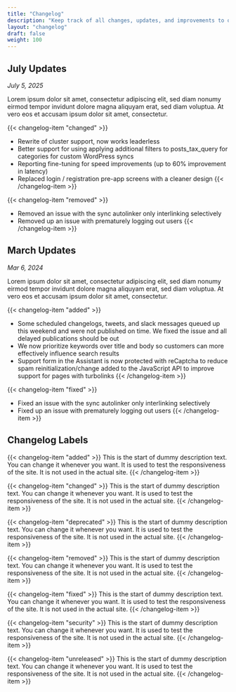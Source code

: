 ```yaml
---
title: "Changelog"
description: "Keep track of all changes, updates, and improvements to our platform."
layout: "changelog"
draft: false
weight: 100
---
```


## July Updates
*July 5, 2025*

Lorem ipsum dolor sit amet, consectetur adipiscing elit, sed diam nonumy eirmod tempor invidunt dolore magna aliquyam erat, sed diam voluptua. At vero eos et accusam ipsum dolor sit amet, consectetur.

{{< changelog-item "changed" >}}
- Rewrite of cluster support, now works leaderless
- Better support for using applying additional filters to posts_tax_query for categories for custom WordPress syncs
- Reporting fine-tuning for speed improvements (up to 60% improvement in latency)
- Replaced login / registration pre-app screens with a cleaner design
{{< /changelog-item >}}

{{< changelog-item "removed" >}}
- Removed an issue with the sync autolinker only interlinking selectively
- Removed up an issue with prematurely logging out users
{{< /changelog-item >}}

## March Updates
*Mar 6, 2024*

Lorem ipsum dolor sit amet, consectetur adipiscing elit, sed diam nonumy eirmod tempor invidunt dolore magna aliquyam erat, sed diam voluptua. At vero eos et accusam ipsum dolor sit amet, consectetur.

{{< changelog-item "added" >}}
- Some scheduled changelogs, tweets, and slack messages queued up this weekend and were not published on time. We fixed the issue and all delayed publications should be out
- We now prioritize keywords over title and body so customers can more effectively influence search results
- Support form in the Assistant is now protected with reCaptcha to reduce spam reinitialization/change added to the JavaScript API to improve support for pages with turbolinks
{{< /changelog-item >}}

{{< changelog-item "fixed" >}}
- Fixed an issue with the sync autolinker only interlinking selectively
- Fixed up an issue with prematurely logging out users
{{< /changelog-item >}}

## Changelog Labels

{{< changelog-item "added" >}}
This is the start of dummy description text. You can change it whenever you want. It is used to test the responsiveness of the site. It is not used in the actual site.
{{< /changelog-item >}}

{{< changelog-item "changed" >}}
This is the start of dummy description text. You can change it whenever you want. It is used to test the responsiveness of the site. It is not used in the actual site.
{{< /changelog-item >}}

{{< changelog-item "deprecated" >}}
This is the start of dummy description text. You can change it whenever you want. It is used to test the responsiveness of the site. It is not used in the actual site.
{{< /changelog-item >}}

{{< changelog-item "removed" >}}
This is the start of dummy description text. You can change it whenever you want. It is used to test the responsiveness of the site. It is not used in the actual site.
{{< /changelog-item >}}

{{< changelog-item "fixed" >}}
This is the start of dummy description text. You can change it whenever you want. It is used to test the responsiveness of the site. It is not used in the actual site.
{{< /changelog-item >}}

{{< changelog-item "security" >}}
This is the start of dummy description text. You can change it whenever you want. It is used to test the responsiveness of the site. It is not used in the actual site.
{{< /changelog-item >}}

{{< changelog-item "unreleased" >}}
This is the start of dummy description text. You can change it whenever you want. It is used to test the responsiveness of the site. It is not used in the actual site.
{{< /changelog-item >}}